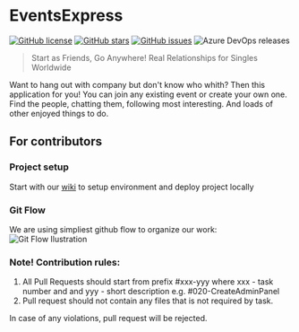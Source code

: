 # EventsExpress

[![GitHub license](https://img.shields.io/github/license/EventsExpress/EventsExpress)](https://github.com/EventsExpress/EventsExpress/blob/development/LICENSE) [![GitHub stars](https://img.shields.io/github/stars/EventsExpress/EventsExpress)](https://github.com/EventsExpress/EventsExpress/stargazers) [![GitHub issues](https://img.shields.io/github/issues/EventsExpress/EventsExpress)](https://github.com/EventsExpress/EventsExpress/issues) ![Azure DevOps releases](https://img.shields.io/azure-devops/release/eventsexpress/46233450-fa01-4466-a42e-edc2a4290086/4/4)

> Start as Friends, Go Anywhere! Real Relationships for Singles Worldwide

Want to hang out with company but don't know who whith? Then this application for you! 
You can join any existing event or create your own one. Find the people, chatting them, following most interesting. 
And loads of other enjoyed things to do.

## For contributors
### Project setup
Start with our [wiki](https://github.com/sand0/EventsExpress/wiki) to setup environment and deploy project locally
### Git Flow
We are using simpliest github flow to organize our work:
![Git Flow Ilustration](https://camo.githubusercontent.com/249bd600310c01188d4daf366519c24044e9883e/68747470733a2f2f7363696c6966656c61622e6769746875622e696f2f736f6674776172652d646576656c6f706d656e742f696d672f6769746875622d666c6f772e706e67)

### Note! Contribution rules:
1. All Pull Requests should start from prefix #xxx-yyy where xxx - task number and and yyy - short description e.g. #020-CreateAdminPanel
2. Pull request should not contain any files that is not required by task.

In case of any violations, pull request will be rejected.
